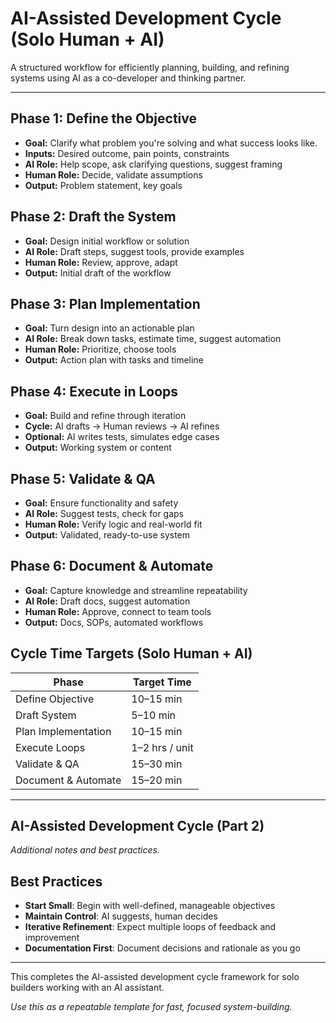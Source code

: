 # AI-Assisted Development Cycle (Solo Human + AI)

A structured workflow for efficiently planning, building, and refining systems using AI as a co-developer and thinking partner.

---

## Phase 1: Define the Objective

- **Goal:** Clarify what problem you're solving and what success looks like.
- **Inputs:** Desired outcome, pain points, constraints
- **AI Role:** Help scope, ask clarifying questions, suggest framing
- **Human Role:** Decide, validate assumptions
- **Output:** Problem statement, key goals

## Phase 2: Draft the System

- **Goal:** Design initial workflow or solution
- **AI Role:** Draft steps, suggest tools, provide examples
- **Human Role:** Review, approve, adapt
- **Output:** Initial draft of the workflow

## Phase 3: Plan Implementation

- **Goal:** Turn design into an actionable plan
- **AI Role:** Break down tasks, estimate time, suggest automation
- **Human Role:** Prioritize, choose tools
- **Output:** Action plan with tasks and timeline

## Phase 4: Execute in Loops

- **Goal:** Build and refine through iteration
- **Cycle:** AI drafts → Human reviews → AI refines
- **Optional:** AI writes tests, simulates edge cases
- **Output:** Working system or content

## Phase 5: Validate & QA

- **Goal:** Ensure functionality and safety
- **AI Role:** Suggest tests, check for gaps
- **Human Role:** Verify logic and real-world fit
- **Output:** Validated, ready-to-use system

## Phase 6: Document & Automate

- **Goal:** Capture knowledge and streamline repeatability
- **AI Role:** Draft docs, suggest automation
- **Human Role:** Approve, connect to team tools
- **Output:** Docs, SOPs, automated workflows

## Cycle Time Targets (Solo Human + AI)

| Phase                | Target Time     |
|----------------------|-----------------|
| Define Objective     | 10–15 min       |
| Draft System         | 5–10 min        |
| Plan Implementation  | 10–15 min       |
| Execute Loops        | 1–2 hrs / unit  |
| Validate & QA        | 15–30 min       |
| Document & Automate  | 15–20 min       |

---

## AI-Assisted Development Cycle (Part 2)

_Additional notes and best practices._

## Best Practices

- **Start Small**: Begin with well-defined, manageable objectives
- **Maintain Control**: AI suggests, human decides
- **Iterative Refinement**: Expect multiple loops of feedback and improvement
- **Documentation First**: Document decisions and rationale as you go

---

This completes the AI-assisted development cycle framework for solo builders working with an AI assistant.

_Use this as a repeatable template for fast, focused system-building._
